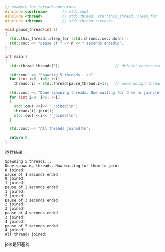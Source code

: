 



```cpp
// example for thread::operator=
#include <iostream>       // std::cout
#include <thread>         // std::thread, std::this_thread::sleep_for
#include <chrono>         // std::chrono::seconds

void pause_thread(int n) 
{
  std::this_thread::sleep_for (std::chrono::seconds(n));
  std::cout << "pause of " << n << " seconds ended\n";
}

int main() 
{
  std::thread threads[5];                         // default-constructed threads

  std::cout << "Spawning 5 threads...\n";
  for (int i=0; i<5; ++i)
    threads[i] = std::thread(pause_thread,i+1);   // move-assign threads

  std::cout << "Done spawning threads. Now waiting for them to join:\n";
  for (int i=0; i<5; ++i)
  {
    std::cout <<i<< " joined!\n";
    threads[i].join();
    std::cout <<i<< " joined!\n";
  }

  std::cout << "All threads joined!\n";

  return 0;
}


```

运行结果

    Spawning 5 threads...
    Done spawning threads. Now waiting for them to join:
    0 joined!
    pause of 1 seconds ended
    0 joined!
    1 joined!
    pause of 2 seconds ended
    1 joined!
    2 joined!
    pause of 3 seconds ended
    2 joined!
    3 joined!
    pause of 4 seconds ended
    3 joined!
    4 joined!
    pause of 5 seconds ended
    4 joined!
    All threads joined!

join是阻塞的